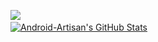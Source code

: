 ![](https://komarev.com/ghpvc/?username=Android-Artisan&style=for-the-badge) 
<a href="https://github.com/Android-Artisan">  
  <img align="center" src="https://github-readme-stats.vercel.app/api?username=Android-Artisan&show_icons=true&line_height=27&count_private=true&title_color=ffffff&text_color=c9cacc&icon_color=2bbc8a&bg_color=1d1f21" alt="Android-Artisan's GitHub Stats" />  
</a>  

